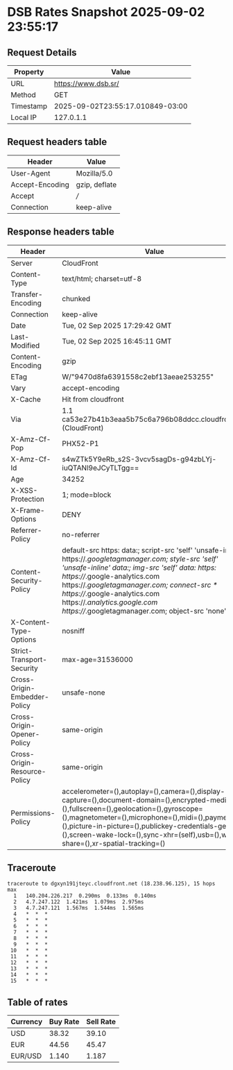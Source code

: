 # DSB Rates Snapshot 2025-09-02 23:55:17
## Request Details

| Property | Value |
|----------|-------|
| URL | https://www.dsb.sr/ |
| Method | GET |
| Timestamp | 2025-09-02T23:55:17.010849-03:00 |
| Local IP | 127.0.1.1 |
    
## Request headers table

| Header | Value |
|--------|-------|
| User-Agent | Mozilla/5.0 |
| Accept-Encoding | gzip, deflate |
| Accept | */* |
| Connection | keep-alive |

    
## Response headers table
| Header | Value |
|--------|-------|
| Server | CloudFront |
| Content-Type | text/html; charset=utf-8 |
| Transfer-Encoding | chunked |
| Connection | keep-alive |
| Date | Tue, 02 Sep 2025 17:29:42 GMT |
| Last-Modified | Tue, 02 Sep 2025 16:45:11 GMT |
| Content-Encoding | gzip |
| ETag | W/"9470d8fa6391558c2ebf13aeae253255" |
| Vary | accept-encoding |
| X-Cache | Hit from cloudfront |
| Via | 1.1 ca53e27b41b3eaa5b75c6a796b08ddcc.cloudfront.net (CloudFront) |
| X-Amz-Cf-Pop | PHX52-P1 |
| X-Amz-Cf-Id | s4wZTk5Y9eRb_s2S-3vcv5sagDs-g94zbLYj-iuQTANl9eJCyTLTgg== |
| Age | 34252 |
| X-XSS-Protection | 1; mode=block |
| X-Frame-Options | DENY |
| Referrer-Policy | no-referrer |
| Content-Security-Policy | default-src https: data:; script-src 'self' 'unsafe-inline' https://*.googletagmanager.com; style-src 'self' 'unsafe-inline' data:; img-src 'self' data: https: https://*.google-analytics.com https://*.googletagmanager.com; connect-src * https://*.google-analytics.com https://*.analytics.google.com https://*.googletagmanager.com; object-src 'none' |
| X-Content-Type-Options | nosniff |
| Strict-Transport-Security | max-age=31536000 |
| Cross-Origin-Embedder-Policy | unsafe-none |
| Cross-Origin-Opener-Policy | same-origin |
| Cross-Origin-Resource-Policy | same-origin |
| Permissions-Policy | accelerometer=(),autoplay=(),camera=(),display-capture=(),document-domain=(),encrypted-media=(),fullscreen=(),geolocation=(),gyroscope=(),magnetometer=(),microphone=(),midi=(),payment=(),picture-in-picture=(),publickey-credentials-get=(),screen-wake-lock=(),sync-xhr=(self),usb=(),web-share=(),xr-spatial-tracking=() |

## Traceroute 

```
traceroute to dgxyn191jteyc.cloudfront.net (18.238.96.125), 15 hops max
  1   140.204.226.217  0.290ms  0.133ms  0.140ms 
  2   4.7.247.122  1.421ms  1.079ms  2.975ms 
  3   4.7.247.121  1.567ms  1.544ms  1.565ms 
  4   *  *  * 
  5   *  *  * 
  6   *  *  * 
  7   *  *  * 
  8   *  *  * 
  9   *  *  * 
 10   *  *  * 
 11   *  *  * 
 12   *  *  * 
 13   *  *  * 
 14   *  *  * 
 15   *  *  * 

```


## Table of rates

| Currency | Buy Rate | Sell Rate |
|----------|----------|-----------|
| USD | 38.32 | 39.10 |
| EUR | 44.56 | 45.47 |
| EUR/USD | 1.140 | 1.187 |
